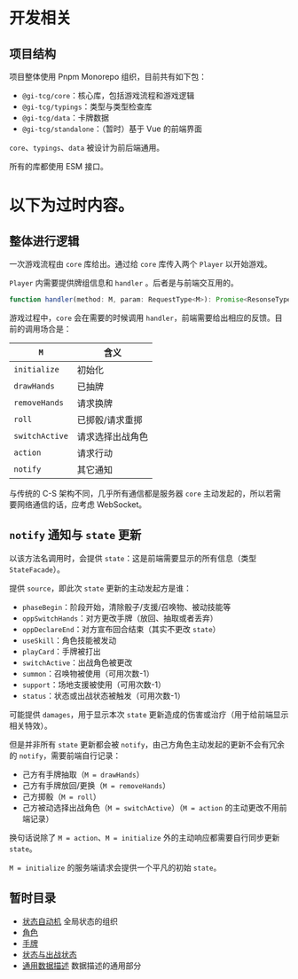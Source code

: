 # 开发相关

## 项目结构

项目整体使用 Pnpm Monorepo 组织，目前共有如下包：

- `@gi-tcg/core`：核心库，包括游戏流程和游戏逻辑
- `@gi-tcg/typings`：类型与类型检查库
- `@gi-tcg/data`：卡牌数据
- `@gi-tcg/standalone`：（暂时）基于 Vue 的前端界面

`core`、`typings`、`data` 被设计为前后端通用。

所有的库都使用 ESM 接口。

# 以下为过时内容。

## 整体进行逻辑

一次游戏流程由 `core` 库给出。通过给 `core` 库传入两个 `Player` 以开始游戏。

`Player` 内需要提供牌组信息和 `handler` 。后者是与前端交互用的。

```ts
function handler(method: M, param: RequestType<M>): Promise<ResonseType<M>>;
```

游戏过程中，`core` 会在需要的时候调用 `handler`，前端需要给出相应的反馈。目前的调用场合是：

| `M`            | 含义             |
| -------------- | ---------------- |
| `initialize`   | 初始化           |
| `drawHands`    | 已抽牌           |
| `removeHands`  | 请求换牌         |
| `roll`         | 已掷骰/请求重掷  |
| `switchActive` | 请求选择出战角色 |
| `action`       | 请求行动         |
| `notify`       | 其它通知         |

与传统的 C-S 架构不同，几乎所有通信都是服务器 `core` 主动发起的，所以若需要网络通信的话，应考虑 WebSocket。

## `notify` 通知与 `state` 更新

以该方法名调用时，会提供 `state`：这是前端需要显示的所有信息（类型 `StateFacade`）。

提供 `source`，即此次 `state` 更新的主动发起方是谁：

- `phaseBegin`：阶段开始，清除骰子/支援/召唤物、被动技能等
- `oppSwitchHands`：对方更改手牌（放回、抽取或者丢弃）
- `oppDeclareEnd`：对方宣布回合结束（其实不更改 `state`）
- `useSkill`：角色技能被发动
- `playCard`：手牌被打出
- `switchActive`：出战角色被更改
- `summon`：召唤物被使用（可用次数-1）
- `support`：场地支援被使用（可用次数-1）
- `status`：状态或出战状态被触发（可用次数-1）

可能提供 `damages`，用于显示本次 `state` 更新造成的伤害或治疗（用于给前端显示相关特效）。

但是并非所有 `state` 更新都会被 `notify`，由己方角色主动发起的更新不会有冗余的 `notify`，需要前端自行记录：

- 己方有手牌抽取（`M = drawHands`）
- 己方有手牌放回/更换（`M = removeHands`）
- 己方掷骰（`M = roll`）
- 己方被动选择出战角色（`M = switchActive`）（`M = action` 的主动更改不用前端记录）

换句话说除了 `M = action`、`M = initialize` 外的主动响应都需要自行同步更新 `state`。

`M = initialize` 的服务端请求会提供一个平凡的初始 `state`。

## 暂时目录

- [状态自动机](./state.md) 全局状态的组织
- [角色](./character.md)
- [手牌](./card.md)
- [状态与出战状态](./status.md)
- [通用数据描述](./data_desc.md) 数据描述的通用部分
